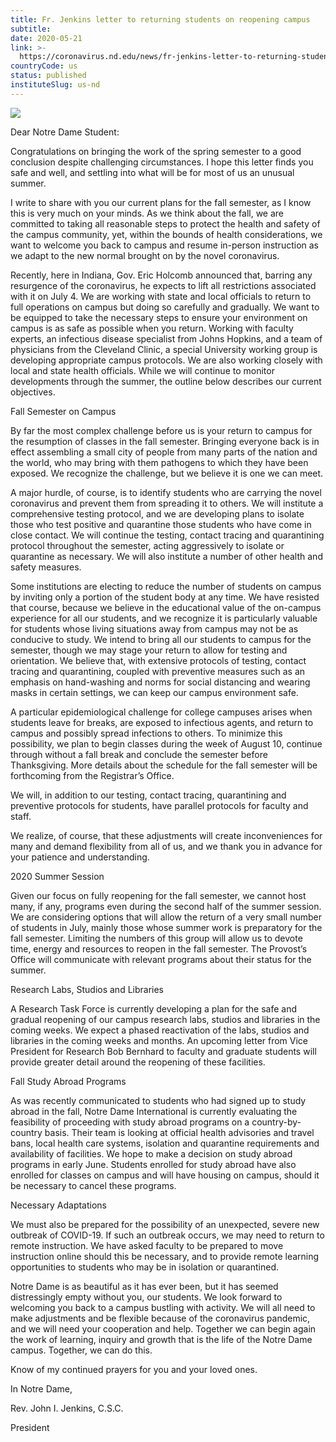 ```yaml
---
title: Fr. Jenkins letter to returning students on reopening campus
subtitle: 
date: 2020-05-21
link: >-
  https://coronavirus.nd.edu/news/fr-jenkins-letter-to-returning-students-on-reopening-campus/
countryCode: us
status: published
instituteSlug: us-nd
---
```

![](https://coronavirus.nd.edu/stylesheets/themes/ndt/v3/images/ph-dome-1200x800.jpg)

Dear Notre Dame Student:

Congratulations on bringing the work of the spring semester to a good conclusion despite challenging circumstances. I hope this letter finds you safe and well, and settling into what will be for most of us an unusual summer.

I write to share with you our current plans for the fall semester, as I know this is very much on your minds. As we think about the fall, we are committed to taking all reasonable steps to protect the health and safety of the campus community, yet, within the bounds of health considerations, we want to welcome you back to campus and resume in-person instruction as we adapt to the new normal brought on by the novel coronavirus.

Recently, here in Indiana, Gov. Eric Holcomb announced that, barring any resurgence of the coronavirus, he expects to lift all restrictions associated with it on July 4. We are working with state and local officials to return to full operations on campus but doing so carefully and gradually. We want to be equipped to take the necessary steps to ensure your environment on campus is as safe as possible when you return. Working with faculty experts, an infectious disease specialist from Johns Hopkins, and a team of physicians from the Cleveland Clinic, a special University working group is developing appropriate campus protocols. We are also working closely with local and state health officials. While we will continue to monitor developments through the summer, the outline below describes our current objectives.

Fall Semester on Campus

By far the most complex challenge before us is your return to campus for the resumption of classes in the fall semester. Bringing everyone back is in effect assembling a small city of people from many parts of the nation and the world, who may bring with them pathogens to which they have been exposed. We recognize the challenge, but we believe it is one we can meet.

A major hurdle, of course, is to identify students who are carrying the novel coronavirus and prevent them from spreading it to others. We will institute a comprehensive testing protocol, and we are developing plans to isolate those who test positive and quarantine those students who have come in close contact. We will continue the testing, contact tracing and quarantining protocol throughout the semester, acting aggressively to isolate or quarantine as necessary. We will also institute a number of other health and safety measures.

Some institutions are electing to reduce the number of students on campus by inviting only a portion of the student body at any time. We have resisted that course, because we believe in the educational value of the on-campus experience for all our students, and we recognize it is particularly valuable for students whose living situations away from campus may not be as conducive to study. We intend to bring all our students to campus for the semester, though we may stage your return to allow for testing and orientation. We believe that, with extensive protocols of testing, contact tracing and quarantining, coupled with preventive measures such as an emphasis on hand-washing and norms for social distancing and wearing masks in certain settings, we can keep our campus environment safe.

A particular epidemiological challenge for college campuses arises when students leave for breaks, are exposed to infectious agents, and return to campus and possibly spread infections to others. To minimize this possibility, we plan to begin classes during the week of August 10, continue through without a fall break and conclude the semester before Thanksgiving. More details about the schedule for the fall semester will be forthcoming from the Registrar’s Office.

We will, in addition to our testing, contact tracing, quarantining and preventive protocols for students, have parallel protocols for faculty and staff.

We realize, of course, that these adjustments will create inconveniences for many and demand flexibility from all of us, and we thank you in advance for your patience and understanding.

2020 Summer Session

Given our focus on fully reopening for the fall semester, we cannot host many, if any, programs even during the second half of the summer session. We are considering options that will allow the return of a very small number of students in July, mainly those whose summer work is preparatory for the fall semester. Limiting the numbers of this group will allow us to devote time, energy and resources to reopen in the fall semester. The Provost’s Office will communicate with relevant programs about their status for the summer.

Research Labs, Studios and Libraries

A Research Task Force is currently developing a plan for the safe and gradual reopening of our campus research labs, studios and libraries in the coming weeks. We expect a phased reactivation of the labs, studios and libraries in the coming weeks and months. An upcoming letter from Vice President for Research Bob Bernhard to faculty and graduate students will provide greater detail around the reopening of these facilities.

Fall Study Abroad Programs

As was recently communicated to students who had signed up to study abroad in the fall, Notre Dame International is currently evaluating the feasibility of proceeding with study abroad programs on a country-by-country basis. Their team is looking at official health advisories and travel bans, local health care systems, isolation and quarantine requirements and availability of facilities. We hope to make a decision on study abroad programs in early June. Students enrolled for study abroad have also enrolled for classes on campus and will have housing on campus, should it be necessary to cancel these programs.

Necessary Adaptations

We must also be prepared for the possibility of an unexpected, severe new outbreak of COVID-19. If such an outbreak occurs, we may need to return to remote instruction. We have asked faculty to be prepared to move instruction online should this be necessary, and to provide remote learning opportunities to students who may be in isolation or quarantined.

Notre Dame is as beautiful as it has ever been, but it has seemed distressingly empty without you, our students. We look forward to welcoming you back to a campus bustling with activity. We will all need to make adjustments and be flexible because of the coronavirus pandemic, and we will need your cooperation and help. Together we can begin again the work of learning, inquiry and growth that is the life of the Notre Dame campus. Together, we can do this.

Know of my continued prayers for you and your loved ones.

In Notre Dame,

Rev. John I. Jenkins, C.S.C.

President